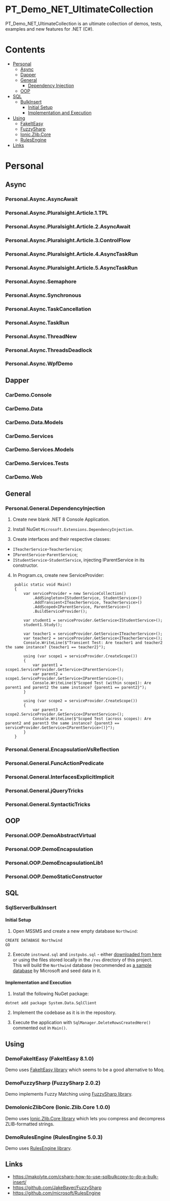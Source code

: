 # PT_Demo_NET_UltimateCollection

PT_Demo_NET_UltimateCollection is an ultimate collection of demos, tests, examples and new features for .NET (C#).

# Contents
- [Personal](#personal)
    - [Async](#async)
    - [Dapper](#dapper)
    - [General](#general)
        - [Dependency Injection](#personalgeneraldependencyinjection)
    - [OOP](#oop)
- [SQL](#sql)
    - [BulkInsert](#sqlserverbulkinsert)
        - [Initial Setup](#initial-setup)
        - [Implementation and Execution](#implementation-and-execution)
- [Using](#using)
    - [FakeItEasy](#demofakeiteasy-fakeiteasy-810)
    - [FuzzySharp](#demofuzzysharp-fuzzysharp-202)
    - [Ionic.Zlib.Core](#demoioniczlibcore-ioniczlibcore-100)
    - [RulesEngine](#demorulesengine-rulesengine-503)
- [Links](#links)

# Personal

## Async

### Personal.Async.AsyncAwait
### Personal.Async.Pluralsight.Article.1.TPL
### Personal.Async.Pluralsight.Article.2.AsyncAwait
### Personal.Async.Pluralsight.Article.3.ControlFlow
### Personal.Async.Pluralsight.Article.4.AsyncTaskRun
### Personal.Async.Pluralsight.Article.5.AsyncTaskRun
### Personal.Async.Semaphore
### Personal.Async.Synchronous
### Personal.Async.TaskCancellation
### Personal.Async.TaskRun
### Personal.Async.ThreadNew
### Personal.Async.ThreadsDeadlock
### Personal.Async.WpfDemo

## Dapper

### CarDemo.Console
### CarDemo.Data
### CarDemo.Data.Models
### CarDemo.Services
### CarDemo.Services.Models
### CarDemo.Services.Tests
### CarDemo.Web

## General

### Personal.General.DependencyInjection

1. Create new blank .NET 8 Console Application.

2. Install NuGet `Microsoft.Extensions.DependencyInjection`.

3. Create interfaces and their respective classes:
- `ITeacherService`-`TeacherService`;
- `IParentService`-`ParentService`;
- `IStudentService`-`StudentService`, injecting IParentService in its constructor.

4. In Program.cs, create new ServiceProvider:

```
    public static void Main()
    {
        var serviceProvider = new ServiceCollection()
            .AddSingleton<IStudentService, StudentService>()
            .AddTransient<ITeacherService, TeacherService>()
            .AddScoped<IParentService, ParentService>()
            .BuildServiceProvider();

        var student1 = serviceProvider.GetService<IStudentService>();
        student1.Study();

        var teacher1 = serviceProvider.GetService<ITeacherService>();
        var teacher2 = serviceProvider.GetService<ITeacherService>();
        Console.WriteLine($"Transient Test: Are teacher1 and teacher2 the same instance? {teacher1 == teacher2}");

        using (var scope1 = serviceProvider.CreateScope())
        {
            var parent1 = scope1.ServiceProvider.GetService<IParentService>();
            var parent2 = scope1.ServiceProvider.GetService<IParentService>();
            Console.WriteLine($"Scoped Test (within scope1): Are parent1 and parent2 the same instance? {parent1 == parent2}");
        }

        using (var scope2 = serviceProvider.CreateScope())
        {
            var parent3 = scope2.ServiceProvider.GetService<IParentService>();
            Console.WriteLine($"Scoped Test (across scopes): Are parent2 and parent3 the same instance? {parent3 == serviceProvider.GetService<IParentService>()}");
        }
    }
```

### Personal.General.EncapsulationVsReflection
### Personal.General.FuncActionPredicate
### Personal.General.InterfacesExplicitImplicit
### Personal.General.jQueryTricks
### Personal.General.SyntacticTricks

## OOP

### Personal.OOP.DemoAbstractVirtual
### Personal.OOP.DemoEncapsulation
### Personal.OOP.DemoEncapsulationLib1
### Personal.OOP.DemoStaticConstructor

## SQL

### SqlServerBulkInsert

#### Initial Setup

1. Open MSSMS and create a new empty database `Northwind`:

```
CREATE DATABASE Northwind
GO
```

2. Execute `instnwnd.sql` and `instpubs.sql` - either [downloaded from here](https://github.com/Microsoft/sql-server-samples/tree/master/samples/databases/northwind-pubs) or using the files stored locally in the `/res` directory of this project.<br>
This will build the `Northwind` database (recommended as [a sample database](https://learn.microsoft.com/en-us/dotnet/framework/data/adonet/sql/linq/downloading-sample-databases) by Microsoft and seed data in it.

#### Implementation and Execution

1. Install the following NuGet package:

```
dotnet add package System.Data.SqlClient
```

2. Implement the codebase as it is in the repository.

3. Execute the application with `SqlManager.DeleteRowsCreatedHere()` commented out in `Main()`.

## Using

### DemoFakeItEasy (FakeItEasy 8.1.0)
Demo uses [FakeItEasy library](https://fakeiteasy.github.io/) which seems to be a good alternative to Moq.

### DemoFuzzySharp (FuzzySharp 2.0.2)
Demo implements Fuzzy Matching using [FuzzySharp library](https://github.com/JakeBayer/FuzzySharp).

### DemoIonicZlibCore (Ionic.Zlib.Core 1.0.0)
Demo uses [Ionic.Zlib.Core library](https://www.nuget.org/packages/Ionic.Zlib.Core/) which lets you compress and decompress ZLIB-formatted strings.

### DemoRulesEngine (RulesEngine 5.0.3)
Demo uses [RulesEngine library](https://github.com/microsoft/RulesEngine).

## Links
- https://makolyte.com/csharp-how-to-use-sqlbulkcopy-to-do-a-bulk-insert/
- https://github.com/JakeBayer/FuzzySharp
- https://github.com/microsoft/RulesEngine
